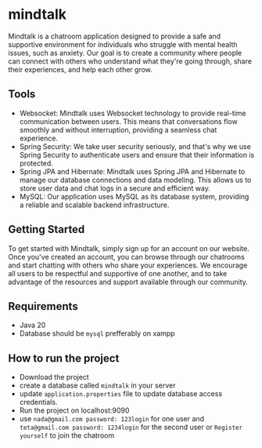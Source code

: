 # mindtalk
Mindtalk is a chatroom application designed to provide a safe and supportive environment for individuals who struggle with mental health issues, such as anxiety. Our goal is to create a community where people can connect with others who understand what they're going through, share their experiences, and help each other grow.

## Tools
- Websocket: Mindtalk uses Websocket technology to provide real-time communication between users. This means that conversations flow smoothly and without interruption, providing a seamless chat experience.
- Spring Security: We take user security seriously, and that's why we use Spring Security to authenticate users and ensure that their information is protected.
- Spring JPA and Hibernate: Mindtalk uses Spring JPA and Hibernate to manage our database connections and data modeling. This allows us to store user data and chat logs in a secure and efficient way.
- MySQL: Our application uses MySQL as its database system, providing a reliable and scalable backend infrastructure.

## Getting Started
To get started with Mindtalk, simply sign up for an account on our website. Once you've created an account, you can browse through our chatrooms and start chatting with others who share your experiences. We encourage all users to be respectful and supportive of one another, and to take advantage of the resources and support available through our community.

## Requirements
- Java 20
- Database should be `mysql` prefferably on xampp

## How to run the project
- Download the project
- create a database called `mindtalk` in your server
- update `application.properties` file to update database access credentials.
- Run the project on localhost:9090
- use `nada@gmail.com password: 123login` for one user and `teta@gmail.com password: 1234login` for the second user or `Register yourself` to join the chatroom
